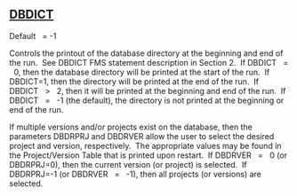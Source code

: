 ## [DBDICT](https://help.hexagonmi.com/bundle/MSC_Nastran_2022.4/page/Nastran_Combined_Book/qrg/parameters/TOC.DBDICT1.xhtml)

Default    = -1

Controls the printout of the database directory at the beginning and end of the run.  See DBDICT FMS statement description in Section 2.  If DBDICT   =   0, then the database directory will be printed at the start of the run.  If DBDICT=1, then the directory will be printed at the end of the run.  If DBDICT   >   2, then it will be printed at the beginning and end of the run.  If DBDICT   =   -1 (the default), the directory is not printed at the beginning or end of the run.

If multiple versions and/or projects exist on the database, then the parameters DBDRPRJ and DBDRVER allow the user to select the desired project and version, respectively.  The appropriate values may be found in the Project/Version Table that is printed upon restart.  If DBDRVER   =   0 (or DBDRPRJ=0), then the current version (or project) is selected.  If DBDRPRJ=-1 (or DBDRVER   =   -1), then all projects (or versions) are selected.

